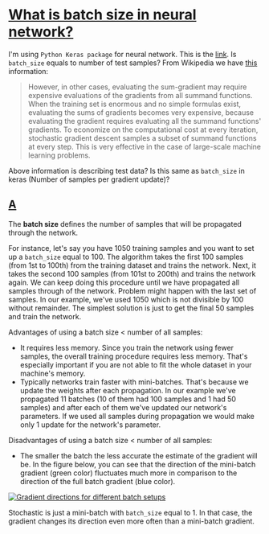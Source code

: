 # [What is batch size in neural network?](https://stats.stackexchange.com/questions/153531/what-is-batch-size-in-neural-network)

I'm using `Python Keras package` for neural network. This is the [link](http://keras.io/models/). Is `batch_size` equals to number of test samples? From Wikipedia we have [this](http://en.wikipedia.org/wiki/Stochastic_gradient_descent#cite_note-2) information:

> However, in other cases, evaluating the sum-gradient may require expensive evaluations of the gradients from all summand functions. When the training set is enormous and no simple formulas exist, evaluating the sums of gradients becomes very expensive, because evaluating the gradient requires evaluating all the summand functions' gradients. To economize on the computational cost at every iteration, stochastic gradient descent samples a subset of summand functions at every step. This is very effective in the case of large-scale machine learning problems.

Above information is describing test data? Is this same as `batch_size` in keras (Number of samples per gradient update)?



## [A](https://stats.stackexchange.com/a/153535)

The **batch size** defines the number of samples that will be propagated through the network.

For instance, let's say you have 1050 training samples and you want to set up a `batch_size` equal to 100. The algorithm takes the first 100 samples (from 1st to 100th) from the training dataset and trains the network. Next, it takes the second 100 samples (from 101st to 200th) and trains the network again. We can keep doing this procedure until we have propagated all samples through of the network. Problem might happen with the last set of samples. In our example, we've used 1050 which is not divisible by 100 without remainder. The simplest solution is just to get the final 50 samples and train the network.

Advantages of using a batch size < number of all samples:

- It requires less memory. Since you train the network using fewer samples, the overall training procedure requires less memory. That's especially important if you are not able to fit the whole dataset in your machine's memory.
- Typically networks train faster with mini-batches. That's because we update the weights after each propagation. In our example we've propagated 11 batches (10 of them had 100 samples and 1 had 50 samples) and after each of them we've updated our network's parameters. If we used all samples during propagation we would make only 1 update for the network's parameter.

Disadvantages of using a batch size < number of all samples:

- The smaller the batch the less accurate the estimate of the gradient will be. In the figure below, you can see that the direction of the mini-batch gradient (green color) fluctuates much more in comparison to the direction of the full batch gradient (blue color).

[![Gradient directions for different batch setups](https://i.stack.imgur.com/lU3sx.png)](https://i.stack.imgur.com/lU3sx.png)

Stochastic is just a mini-batch with `batch_size` equal to 1. In that case, the gradient changes its direction even more often than a mini-batch gradient.